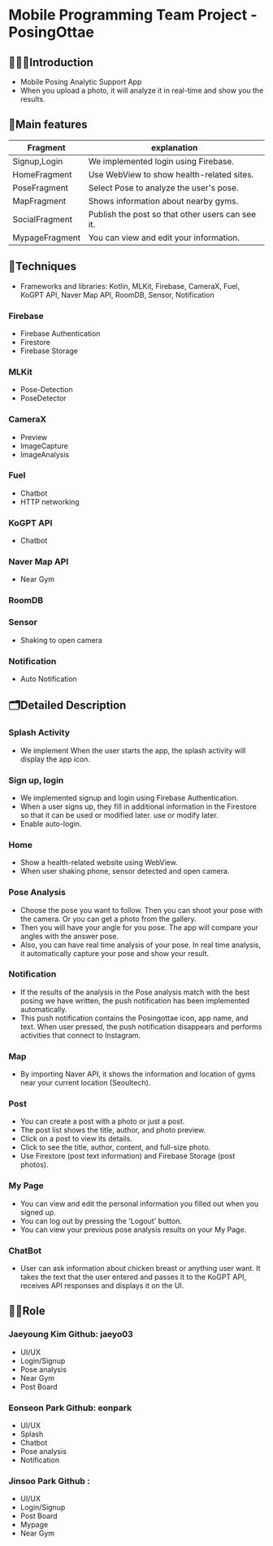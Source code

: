 # Mobile Programming Team Project - PosingOttae

## 🧑🏻‍💻Introduction
- Mobile Posing Analytic Support App
- When you upload a photo, it will analyze it in real-time and show you the results.
  </br>

## 🎉Main features
| Fragment       | explanation                               |
|----------------|-------------------------------------------|
| Signup,Login   | We implemented login using Firebase. |
| HomeFragment   | Use WebView to show health-related sites.                 |
| PoseFragment   | Select Pose to analyze the user's pose.  |
| MapFragment    | Shows information about nearby gyms.          |
| SocialFragment | Publish the post so that other users can see it.  |
| MypageFragment | You can view and edit your information.        |


## 🔧Techniques
- Frameworks and libraries: Kotlin, MLKit, Firebase, CameraX, Fuel, KoGPT API, Naver Map API, RoomDB, Sensor, Notification

### Firebase
- Firebase Authentication
- Firestore
- Firebase Storage

### MLKit
- Pose-Detection
- PoseDetector

### CameraX
- Preview
- ImageCapture
- ImageAnalysis

### Fuel
- Chatbot
- HTTP networking

### KoGPT API
- Chatbot

### Naver Map API
- Near Gym

### RoomDB

### Sensor
- Shaking to open camera

### Notification
- Auto Notification



## 🗂️Detailed Description
### Splash Activity
- We implement When the user starts the app, the splash activity will display the app icon.

### Sign up, login
- We implemented signup and login using Firebase Authentication.
- When a user signs up, they fill in additional information in the Firestore so that it can be used or modified later.
  use or modify later.
- Enable auto-login.

### Home
- Show a health-related website using WebView.
- When user shaking phone, sensor detected and open camera.

### Pose Analysis
- Choose the pose you want to follow. Then you can shoot your pose with the camera. Or you can get a photo from the gallery.
- Then you will have your angle for you pose. The app will compare your angles with the answer pose.
- Also, you can have real time analysis of your pose. In real time analysis, it automatically capture your pose and show your result.

### Notification
- If the results of the analysis in the Pose analysis match with the best posing we have written, the push notification has been implemented automatically.
- This push notification contains the Posingottae icon, app name, and text. When user pressed, the push notification disappears and performs activities that connect to Instagram.

### Map
- By importing Naver API, it shows the information and location of gyms near your current location (Seoultech).

### Post
- You can create a post with a photo or just a post.
- The post list shows the title, author, and photo preview.
- Click on a post to view its details.
- Click to see the title, author, content, and full-size photo.
- Use Firestore (post text information) and Firebase Storage (post photos).

### My Page
- You can view and edit the personal information you filled out when you signed up.  
- You can log out by pressing the 'Logout' button.
- You can view your previous pose analysis results on your My Page.

### ChatBot
- User can ask information about chicken breast or anything user want. It takes the text that the user entered and passes it to the KoGPT API, receives API responses and displays it on the UI. 


## 🧑‍💻Role
### Jaeyoung Kim Github: jaeyo03
- UI/UX
- Login/Signup
- Pose analysis
- Near Gym
- Post Board

### Eonseon Park Github: eonpark
- UI/UX
- Splash
- Chatbot
- Pose analysis
- Notification

### Jinsoo Park  Github : 
- UI/UX
- Login/Signup
- Post Board
- Mypage 
- Near Gym


